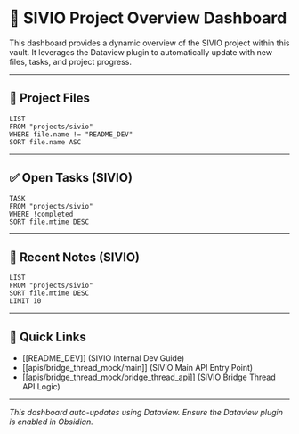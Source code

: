 # 🚀 SIVIO Project Overview Dashboard

This dashboard provides a dynamic overview of the SIVIO project within this vault. It leverages the Dataview plugin to automatically update with new files, tasks, and project progress.

---

## 📂 Project Files

```dataview
LIST
FROM "projects/sivio"
WHERE file.name != "README_DEV"
SORT file.name ASC
```

---

## ✅ Open Tasks (SIVIO)

```dataview
TASK
FROM "projects/sivio"
WHERE !completed
SORT file.mtime DESC
```

---

## 📝 Recent Notes (SIVIO)

```dataview
LIST
FROM "projects/sivio"
SORT file.mtime DESC
LIMIT 10
```

---

## 🔗 Quick Links

- [[README_DEV]] (SIVIO Internal Dev Guide)
- [[apis/bridge_thread_mock/main]] (SIVIO Main API Entry Point)
- [[apis/bridge_thread_mock/bridge_thread_api]] (SIVIO Bridge Thread API Logic)

---

*This dashboard auto-updates using Dataview. Ensure the Dataview plugin is enabled in Obsidian.*